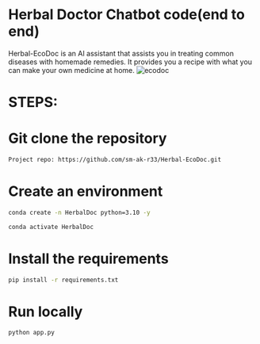 # Herbal Doctor Chatbot code(end to end)
Herbal-EcoDoc is an AI assistant that assists you in treating common diseases with homemade remedies. It provides you a recipe with what you can make your own medicine at home. 
![ecodoc](https://github.com/user-attachments/assets/a08b7707-a0b0-4688-9d87-753cf750702c)


# STEPS:
# Git clone the repository

``` bash
Project repo: https://github.com/sm-ak-r33/Herbal-EcoDoc.git
```
# Create an environment
```bash 
conda create -n HerbalDoc python=3.10 -y
```

```bash
conda activate HerbalDoc
```

# Install the requirements
```bash
pip install -r requirements.txt 
``` 

# Run locally 
```bash
python app.py
``` 
